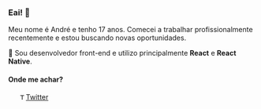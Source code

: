 ### Eai! 👋

Meu nome é André e tenho 17 anos. Comecei a trabalhar profissionalmente recentemente e estou buscando novas oportunidades.

🌱 Sou desenvolvedor front-end e utilizo principalmente **React** e **React Native**.

#### Onde me achar?
<ul>
  <li style="display: flex; align-items: center;">
    <img src="https://user-images.githubusercontent.com/3603793/87077942-4b727b00-c1fa-11ea-890c-c1249a500a57.png" width="12" alt="Twitter"> 
    <a href="https://twitter.com/@_andregamma" target="_blank" title="Twitter">Twitter</a>
  </li>
</ul>

<!--
**andregamma/andregamma** is a ✨ _special_ ✨ repository because its `README.md` (this file) appears on your GitHub profile.

Here are some ideas to get you started:

- 🔭 I’m currently working on ...
- 🌱 I’m currently learning ...
- 👯 I’m looking to collaborate on ...
- 🤔 I’m looking for help with ...
- 💬 Ask me about ...
- 📫 How to reach me: ...
- 😄 Pronouns: ...
- ⚡ Fun fact: ...
-->


